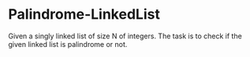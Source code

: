 # Palindrome-LinkedList
Given a singly linked list of size N of integers. The task is to check if the given linked list is palindrome or not.
